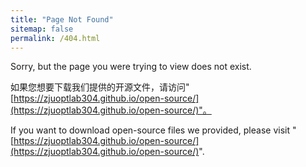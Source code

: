 ```yaml
---
title: "Page Not Found"
sitemap: false
permalink: /404.html
---
```


Sorry, but the page you were trying to view does not exist.

如果您想要下载我们提供的开源文件，请访问"[https://zjuoptlab304.github.io/open-source/](https://zjuoptlab304.github.io/open-source/)"。

If you want to download open-source files we provided, please visit "[https://zjuoptlab304.github.io/open-source/](https://zjuoptlab304.github.io/open-source/)".
